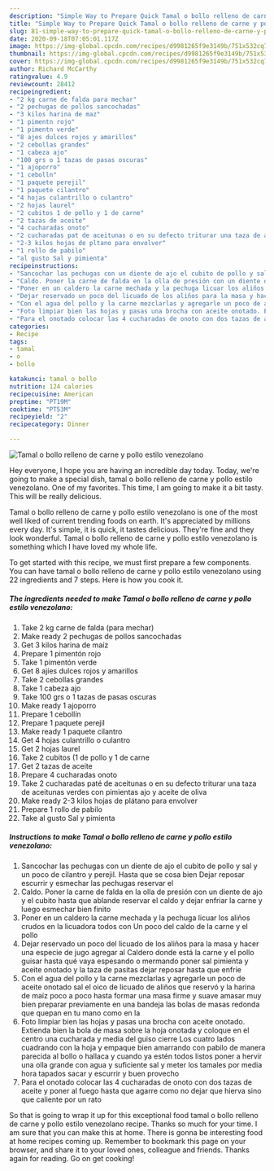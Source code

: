 ```yaml
---
description: "Simple Way to Prepare Quick Tamal o bollo relleno de carne y pollo estilo venezolano"
title: "Simple Way to Prepare Quick Tamal o bollo relleno de carne y pollo estilo venezolano"
slug: 81-simple-way-to-prepare-quick-tamal-o-bollo-relleno-de-carne-y-pollo-estilo-venezolano
date: 2020-09-18T07:05:01.117Z
image: https://img-global.cpcdn.com/recipes/d9981265f9e3149b/751x532cq70/tamal-o-bollo-relleno-de-carne-y-pollo-estilo-venezolano-foto-principal.jpg
thumbnail: https://img-global.cpcdn.com/recipes/d9981265f9e3149b/751x532cq70/tamal-o-bollo-relleno-de-carne-y-pollo-estilo-venezolano-foto-principal.jpg
cover: https://img-global.cpcdn.com/recipes/d9981265f9e3149b/751x532cq70/tamal-o-bollo-relleno-de-carne-y-pollo-estilo-venezolano-foto-principal.jpg
author: Richard McCarthy
ratingvalue: 4.9
reviewcount: 28412
recipeingredient:
- "2 kg carne de falda para mechar"
- "2 pechugas de pollos sancochadas"
- "3 kilos harina de maz"
- "1 pimentn rojo"
- "1 pimentn verde"
- "8 ajes dulces rojos y amarillos"
- "2 cebollas grandes"
- "1 cabeza ajo"
- "100 grs o 1 tazas de pasas oscuras"
- "1 ajoporro"
- "1 cebolln"
- "1 paquete perejil"
- "1 paquete cilantro"
- "4 hojas culantrillo o culantro"
- "2 hojas laurel"
- "2 cubitos 1 de pollo y 1 de carne"
- "2 tazas de aceite"
- "4 cucharadas onoto"
- "2 cucharadas pat de aceitunas o en su defecto triturar una taza de aceitunas verdes con pimientas ajo y aceite de oliva"
- "2-3 kilos hojas de pltano para envolver"
- "1 rollo de pabilo"
- "al gusto Sal y pimienta"
recipeinstructions:
- "Sancochar las pechugas con un diente de ajo el cubito de pollo y sal y un poco de cilantro y perejil. Hasta que se cosa bien Dejar reposar escurrir y esmechar las pechugas reservar el"
- "Caldo. Poner la carne de falda en la olla de presión con un diente de ajo y el cubito hasta que ablande reservar el caldo y dejar enfriar la carne y luego esmechar bien finito"
- "Poner en un caldero la carne mechada y la pechuga licuar los aliños crudos en la licuadora todos con Un poco del caldo de la carne y el pollo"
- "Dejar reservado un poco del licuado de los aliños para la masa y hacer una especie de jugo agregar al Caldero donde está la carne y el pollo guisar hasta qué vaya espesando o mermando poner sal pimienta y aceite onotado y la taza de pasitas dejar reposar hasta que enfríe"
- "Con el agua del pollo y la carne mezclarlas y agregarle un poco de aceite onotado sal el oico de licuado de aliños que reservó y la harina de maíz poco a poco hasta formar una masa firme y suave amasar muy bien preparar previamente en una bandeja las bolas de masas redonda que quepan en tu mano como en la"
- "Foto limpiar bien las hojas y pasas una brocha con aceite onotado. Extienda bien la bola de masa sobre la hoja onotada y coloque en el centro una cucharada y media del guiso cierre Los cuatro lados cuadrando con la hoja y empaque bien amarrando con pabilo de manera parecida al bollo o hallaca y cuando ya estén todos listos poner a hervir una olla grande con agua y suficiente sal y meter los tamales por media hora tapados sacar y escurrir y buen provecho"
- "Para el onotado colocar las 4 cucharadas de onoto con dos tazas de aceite y poner al fuego hasta que agarre como no dejar que hierva sino que caliente por un rato"
categories:
- Recipe
tags:
- tamal
- o
- bollo

katakunci: tamal o bollo 
nutrition: 124 calories
recipecuisine: American
preptime: "PT19M"
cooktime: "PT53M"
recipeyield: "2"
recipecategory: Dinner

---
```



![Tamal o bollo relleno de carne y pollo estilo venezolano](https://img-global.cpcdn.com/recipes/d9981265f9e3149b/751x532cq70/tamal-o-bollo-relleno-de-carne-y-pollo-estilo-venezolano-foto-principal.jpg)

Hey everyone, I hope you are having an incredible day today. Today, we're going to make a special dish, tamal o bollo relleno de carne y pollo estilo venezolano. One of my favorites. This time, I am going to make it a bit tasty. This will be really delicious.

Tamal o bollo relleno de carne y pollo estilo venezolano is one of the most well liked of current trending foods on earth. It's appreciated by millions every day. It's simple, it is quick, it tastes delicious. They're fine and they look wonderful. Tamal o bollo relleno de carne y pollo estilo venezolano is something which I have loved my whole life.




To get started with this recipe, we must first prepare a few components. You can have tamal o bollo relleno de carne y pollo estilo venezolano using 22 ingredients and 7 steps. Here is how you cook it.

<!--inarticleads1-->

##### The ingredients needed to make Tamal o bollo relleno de carne y pollo estilo venezolano:

1. Take 2 kg carne de falda (para mechar)
1. Make ready 2 pechugas de pollos sancochadas
1. Get 3 kilos harina de maíz
1. Prepare 1 pimentón rojo
1. Take 1 pimentón verde
1. Get 8 ajíes dulces rojos y amarillos
1. Take 2 cebollas grandes
1. Take 1 cabeza ajo
1. Take 100 grs o 1 tazas de pasas oscuras
1. Make ready 1 ajoporro
1. Prepare 1 cebollín
1. Prepare 1 paquete perejil
1. Make ready 1 paquete cilantro
1. Get 4 hojas culantrillo o culantro
1. Get 2 hojas laurel
1. Take 2 cubitos (1 de pollo y 1 de carne
1. Get 2 tazas de aceite
1. Prepare 4 cucharadas onoto
1. Take 2 cucharadas paté de aceitunas o en su defecto triturar una taza de aceitunas verdes con pimientas ajo y aceite de oliva
1. Make ready 2-3 kilos hojas de plátano para envolver
1. Prepare 1 rollo de pabilo
1. Take al gusto Sal y pimienta




<!--inarticleads2-->

##### Instructions to make Tamal o bollo relleno de carne y pollo estilo venezolano:

1. Sancochar las pechugas con un diente de ajo el cubito de pollo y sal y un poco de cilantro y perejil. Hasta que se cosa bien Dejar reposar escurrir y esmechar las pechugas reservar el
1. Caldo. Poner la carne de falda en la olla de presión con un diente de ajo y el cubito hasta que ablande reservar el caldo y dejar enfriar la carne y luego esmechar bien finito
1. Poner en un caldero la carne mechada y la pechuga licuar los aliños crudos en la licuadora todos con Un poco del caldo de la carne y el pollo
1. Dejar reservado un poco del licuado de los aliños para la masa y hacer una especie de jugo agregar al Caldero donde está la carne y el pollo guisar hasta qué vaya espesando o mermando poner sal pimienta y aceite onotado y la taza de pasitas dejar reposar hasta que enfríe
1. Con el agua del pollo y la carne mezclarlas y agregarle un poco de aceite onotado sal el oico de licuado de aliños que reservó y la harina de maíz poco a poco hasta formar una masa firme y suave amasar muy bien preparar previamente en una bandeja las bolas de masas redonda que quepan en tu mano como en la
1. Foto limpiar bien las hojas y pasas una brocha con aceite onotado. Extienda bien la bola de masa sobre la hoja onotada y coloque en el centro una cucharada y media del guiso cierre Los cuatro lados cuadrando con la hoja y empaque bien amarrando con pabilo de manera parecida al bollo o hallaca y cuando ya estén todos listos poner a hervir una olla grande con agua y suficiente sal y meter los tamales por media hora tapados sacar y escurrir y buen provecho
1. Para el onotado colocar las 4 cucharadas de onoto con dos tazas de aceite y poner al fuego hasta que agarre como no dejar que hierva sino que caliente por un rato




So that is going to wrap it up for this exceptional food tamal o bollo relleno de carne y pollo estilo venezolano recipe. Thanks so much for your time. I am sure that you can make this at home. There is gonna be interesting food at home recipes coming up. Remember to bookmark this page on your browser, and share it to your loved ones, colleague and friends. Thanks again for reading. Go on get cooking!
